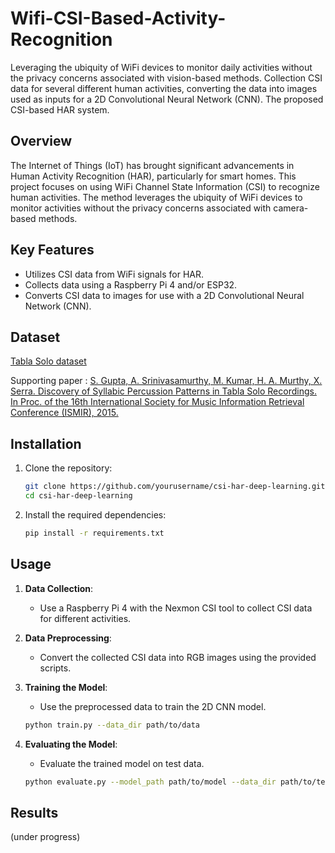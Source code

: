 # Wifi-CSI-Based-Activity-Recognition

Leveraging the ubiquity of WiFi devices to monitor daily activities without the privacy concerns associated with vision-based methods. Collection CSI data for several different human activities, converting the data into images used as inputs for a 2D Convolutional Neural Network (CNN). The proposed CSI-based HAR system.

## Overview

The Internet of Things (IoT) has brought significant advancements in Human Activity Recognition (HAR), particularly for smart homes. This project focuses on using WiFi Channel State Information (CSI) to recognize human activities. The method leverages the ubiquity of WiFi devices to monitor activities without the privacy concerns associated with camera-based methods.

## Key Features

- Utilizes CSI data from WiFi signals for HAR.
- Collects data using a Raspberry Pi 4 and/or ESP32.
- Converts CSI data to images for use with a 2D Convolutional Neural Network (CNN).

## Dataset

[Tabla Solo dataset](https://zenodo.org/records/1267024?token=eyJhbGciOiJIUzUxMiIsImlhdCI6MTcxOTgzOTcwOSwiZXhwIjoxNzIyMzgzOTk5fQ.eyJpZCI6IjQzZTU5YzUxLTU4MzUtNDY2YS05NTMwLTdiNjNjM2QwM2I4NSIsImRhdGEiOnt9LCJyYW5kb20iOiJmYTdiOWYzYjg0NzRlN2JhZmUxNzM2ZTQyNTI5OWMxNSJ9.dtneEpBKf1MPDqzDS4AFmSkLCOdhLybXuM6lKNulwqyctV1LvJCTURSMXhdxZuiMIIc7uSHD2P1ZYTAHWfkMJQ)

Supporting paper : [S. Gupta, A. Srinivasamurthy, M. Kumar, H. A. Murthy, X. Serra. Discovery of Syllabic Percussion Patterns in Tabla Solo Recordings. In Proc. of the 16th International Society for Music Information Retrieval Conference (ISMIR), 2015.](http://hdl.handle.net/10230/25697)

## Installation

1. Clone the repository:
   ```bash
   git clone https://github.com/yourusername/csi-har-deep-learning.git
   cd csi-har-deep-learning
   ```

2. Install the required dependencies:
   ```bash
   pip install -r requirements.txt
   ```

## Usage

1. **Data Collection**:
   - Use a Raspberry Pi 4 with the Nexmon CSI tool to collect CSI data for different activities.

2. **Data Preprocessing**:
   - Convert the collected CSI data into RGB images using the provided scripts.

3. **Training the Model**:
   - Use the preprocessed data to train the 2D CNN model.
   ```bash
   python train.py --data_dir path/to/data
   ```

4. **Evaluating the Model**:
   - Evaluate the trained model on test data.
   ```bash
   python evaluate.py --model_path path/to/model --data_dir path/to/test_data
   ```

## Results

(under progress)

